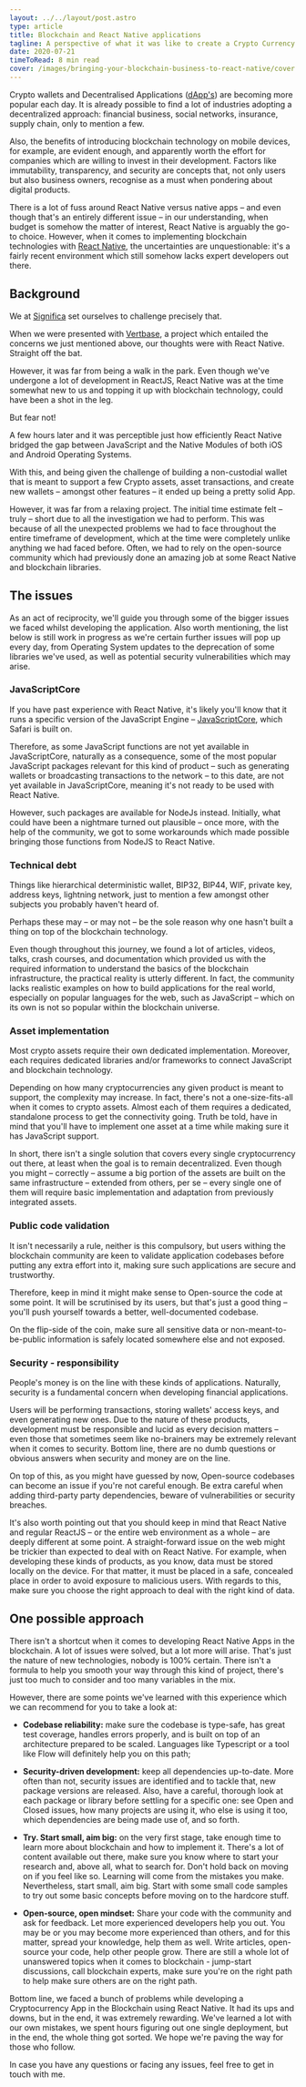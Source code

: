 ```yaml
---
layout: ../../layout/post.astro
type: article
title: Blockchain and React Native applications
tagline: A perspective of what it was like to create a Crypto Currency wallet using React Native.
date: 2020-07-21
timeToRead: 8 min read
cover: /images/bringing-your-blockchain-business-to-react-native/cover.png
---
```


Crypto wallets and Decentralised Applications ([dApp's](https://blockgeeks.com/guides/dapps/)) are becoming more popular each day. It is already possible to find a lot of industries adopting a decentralized approach: financial business, social networks, insurance, supply chain, only to mention a few.

Also, the benefits of introducing blockchain technology on mobile devices, for example, are evident enough, and apparently worth the effort for companies which are willing to invest in their development. Factors like immutability, transparency, and security are concepts that, not only users but also business owners, recognise as a must when pondering about digital products.

There is a lot of fuss around React Native versus native apps – and even though that's an entirely different issue – in our understanding, when budget is somehow the matter of interest, React Native is arguably the go-to choice. However, when it comes to implementing blockchain technologies with [React Native](https://reactnative.dev/), the uncertainties are unquestionable: it's a fairly recent environment which still somehow lacks expert developers out there.

## Background

We at [Significa](https://www.significa.co/) set ourselves to challenge precisely that.

When we were presented with [Vertbase](https://www.vertbase.com/), a project which entailed the concerns we just mentioned above, our thoughts were with React Native. Straight off the bat.

However, it was far from being a walk in the park. Even though we've undergone a lot of development in ReactJS, React Native was at the time somewhat new to us and topping it up with blockchain technology, could have been a shot in the leg.

But fear not!

A few hours later and it was perceptible just how efficiently React Native bridged the gap between JavaScript and the Native Modules of both iOS and Android Operating Systems.

With this, and being given the challenge of building a non-custodial wallet that is meant to support a few Crypto assets, asset transactions, and create new wallets – amongst other features – it ended up being a pretty solid App.

However, it was far from a relaxing project. The initial time estimate felt – truly – short due to all the investigation we had to perform. This was because of all the unexpected problems we had to face throughout the entire timeframe of development, which at the time were completely unlike anything we had faced before. Often, we had to rely on the open-source community which had previously done an amazing job at some React Native and blockchain libraries.

## The issues

As an act of reciprocity, we'll guide you through some of the bigger issues we faced whilst developing the application. Also worth mentioning, the list below is still work in progress as we're certain further issues will pop up every day, from Operating System updates to the deprecation of some libraries we've used, as well as potential security vulnerabilities which may arise.

### JavaScriptCore

If you have past experience with React Native, it's likely you'll know that it runs a specific version of the JavaScript Engine – [JavaScriptCore](https://developer.apple.com/documentation/javascriptcore), which Safari is built on.

Therefore, as some JavaScript functions are not yet available in JavaScriptCore, naturally as a consequence, some of the most popular JavaScript packages relevant for this kind of product – such as generating wallets or broadcasting transactions to the network – to this date, are not yet available in JavaScriptCore, meaning it's not ready to be used with React Native.

However, such packages are available for NodeJs instead. Initially, what could have been a nightmare turned out plausible – once more, with the help of the community, we got to some workarounds which made possible bringing those functions from NodeJS to React Native.

### Technical debt

Things like hierarchical deterministic wallet, BIP32, BIP44, WIF, private key, address keys, lightning network, just to mention a few amongst other subjects you probably haven't heard of.

Perhaps these may – or may not – be the sole reason why one hasn't built a thing on top of the blockchain technology.

Even though throughout this journey, we found a lot of articles, videos, talks, crash courses, and documentation which provided us with the required information to understand the basics of the blockchain infrastructure, the practical reality is utterly different. In fact, the community lacks realistic examples on how to build applications for the real world, especially on popular languages for the web, such as JavaScript – which on its own is not so popular within the blockchain universe.

### Asset implementation

Most crypto assets require their own dedicated implementation. Moreover, each requires dedicated libraries and/or frameworks to connect JavaScript and blockchain technology.

Depending on how many cryptocurrencies any given product is meant to support, the complexity may increase. In fact, there's not a one-size-fits-all when it comes to crypto assets. Almost each of them requires a dedicated, standalone process to get the connectivity going. Truth be told, have in mind that you'll have to implement one asset at a time while making sure it has JavaScript support.

In short, there isn't a single solution that covers every single cryptocurrency out there, at least when the goal is to remain decentralized. Even though you might – correctly – assume a big portion of the assets are built on the same infrastructure – extended from others, per se – every single one of them will require basic implementation and adaptation from previously integrated assets.

### Public code validation

It isn't necessarily a rule, neither is this compulsory, but users withing the blockchain community are keen to validate application codebases before putting any extra effort into it, making sure such applications are secure and trustworthy.

Therefore, keep in mind it might make sense to Open-source the code at some point. It will be scrutinised by its users, but that's just a good thing – you'll push yourself towards a better, well-documented codebase.

On the flip-side of the coin, make sure all sensitive data or non-meant-to-be-public information is safely located somewhere else and not exposed.

### Security - responsibility

People's money is on the line with these kinds of applications. Naturally, security is a fundamental concern when developing financial applications.

Users will be performing transactions, storing wallets' access keys, and even generating new ones. Due to the nature of these products, development must be responsible and lucid as every decision matters – even those that sometimes seem like no-brainers may be extremely relevant when it comes to security. Bottom line, there are no dumb questions or obvious answers when security and money are on the line.

On top of this, as you might have guessed by now, Open-source codebases can become an issue if you're not careful enough. Be extra careful when adding third-party party dependencies, beware of vulnerabilities or security breaches.

It's also worth pointing out that you should keep in mind that React Native and regular ReactJS – or the entire web environment as a whole – are deeply different at some point. A straight-forward issue on the web might be trickier than expected to deal with on React Native. For example, when developing these kinds of products, as you know, data must be stored locally on the device. For that matter, it must be placed in a safe, concealed place in order to avoid exposure to malicious users. With regards to this, make sure you choose the right approach to deal with the right kind of data.

## One possible approach

There isn't a shortcut when it comes to developing React Native Apps in the blockchain. A lot of issues were solved, but a lot more will arise. That's just the nature of new technologies, nobody is 100% certain. There isn't a formula to help you smooth your way through this kind of project, there's just too much to consider and too many variables in the mix.

However, there are some points we've learned with this experience which we can recommend for you to take a look at:

- **Codebase reliability:** make sure the codebase is type-safe, has great test coverage, handles errors properly, and is built on top of an architecture prepared to be scaled. Languages like Typescript or a tool like Flow will definitely help you on this path;

- **Security-driven development:** keep all dependencies up-to-date. More often than not, security issues are identified and to tackle that, new package versions are released. Also, have a careful, thorough look at each package or library before settling for a specific one: see Open and Closed issues, how many projects are using it, who else is using it too, which dependencies are being made use of, and so forth.

- **Try. Start small, aim big:** on the very first stage, take enough time to learn more about blockchain and how to implement it. There's a lot of content available out there, make sure you know where to start your research and, above all, what to search for. Don't hold back on moving on if you feel like so. Learning will come from the mistakes you make. Nevertheless, start small, aim big. Start with some small code samples to try out some basic concepts before moving on to the hardcore stuff.

- **Open-source, open mindset:** Share your code with the community and ask for feedback. Let more experienced developers help you out. You may be or you may become more experienced than others, and for this matter, spread your knowledge, help them as well. Write articles, open-source your code, help other people grow. There are still a whole lot of unanswered topics when it comes to blockchain - jump-start discussions, call blockchain experts, make sure you're on the right path to help make sure others are on the right path.

Bottom line, we faced a bunch of problems while developing a Cryptocurrency App in the Blockchain using React Native. It had its ups and downs, but in the end, it was extremely rewarding. We've learned a lot with our own mistakes, we spent hours figuring out one single deployment, but in the end, the whole thing got sorted. We hope we're paving the way for those who follow.

In case you have any questions or facing any issues, feel free to get in touch with me.
